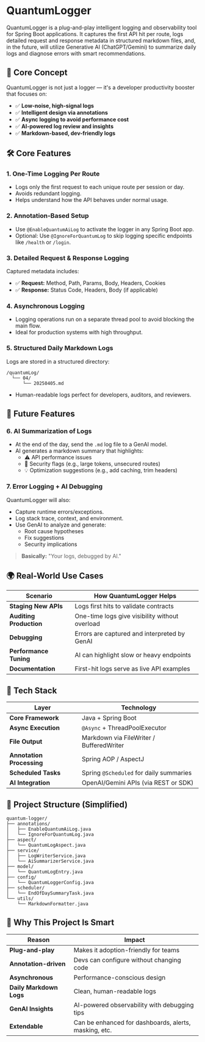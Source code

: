 # QuantumLogger

QuantumLogger is a plug-and-play intelligent logging and observability tool for Spring Boot applications. It captures the first API hit per route, logs detailed request and response metadata in structured markdown files, and, in the future, will utilize Generative AI (ChatGPT/Gemini) to summarize daily logs and diagnose errors with smart recommendations.

## 🧩 Core Concept

QuantumLogger is not just a logger — it's a developer productivity booster that focuses on:

- ✅ **Low-noise, high-signal logs**
- ✅ **Intelligent design via annotations**
- ✅ **Async logging to avoid performance cost**
- ✅ **AI-powered log review and insights**
- ✅ **Markdown-based, dev-friendly logs**

## 🛠️ Core Features

### 1. One-Time Logging Per Route

- Logs only the first request to each unique route per session or day.
- Avoids redundant logging.
- Helps understand how the API behaves under normal usage.

### 2. Annotation-Based Setup

- Use `@EnableQuantumAiLog` to activate the logger in any Spring Boot app.
- Optional: Use `@IgnoreForQuantumLog` to skip logging specific endpoints like `/health` or `/login`.

### 3. Detailed Request & Response Logging

Captured metadata includes:
- ✅ **Request:** Method, Path, Params, Body, Headers, Cookies
- ✅ **Response:** Status Code, Headers, Body (if applicable)

### 4. Asynchronous Logging

- Logging operations run on a separate thread pool to avoid blocking the main flow.
- Ideal for production systems with high throughput.

### 5. Structured Daily Markdown Logs

Logs are stored in a structured directory:

```plaintext
/quantumLog/
  └── 04/
      └── 20250405.md
```
- Human-readable logs perfect for developers, auditors, and reviewers.

## 🔮 Future Features

### 6. AI Summarization of Logs

- At the end of the day, send the `.md` log file to a GenAI model.
- AI generates a markdown summary that highlights:
    - ⚠️ API performance issues
    - 🔐 Security flags (e.g., large tokens, unsecured routes)
    - 💡 Optimization suggestions (e.g., add caching, trim headers)

### 7. Error Logging + AI Debugging

QuantumLogger will also:
- Capture runtime errors/exceptions.
- Log stack trace, context, and environment.
- Use GenAI to analyze and generate:
    - Root cause hypotheses
    - Fix suggestions
    - Security implications

> **Basically:** "Your logs, debugged by AI."

## 🌍 Real-World Use Cases

| **Scenario**           | **How QuantumLogger Helps**                  |
|------------------------|----------------------------------------------|
| **Staging New APIs**   | Logs first hits to validate contracts        |
| **Auditing Production**| One-time logs give visibility without overload |
| **Debugging**          | Errors are captured and interpreted by GenAI |
| **Performance Tuning** | AI can highlight slow or heavy endpoints     |
| **Documentation**      | First-hit logs serve as live API examples      |

## 🧪 Tech Stack

| **Layer**          | **Technology**                         |
|--------------------|----------------------------------------|
| **Core Framework** | Java + Spring Boot                     |
| **Async Execution**| `@Async` + ThreadPoolExecutor          |
| **File Output**    | Markdown via FileWriter / BufferedWriter |
| **Annotation Processing** | Spring AOP / AspectJ           |
| **Scheduled Tasks**| Spring `@Scheduled` for daily summaries  |
| **AI Integration** | OpenAI/Gemini APIs (via REST or SDK)     |

## 🧱 Project Structure (Simplified)

```plaintext
quantum-logger/
├── annotations/
│   ├── EnableQuantumAiLog.java
│   └── IgnoreForQuantumLog.java
├── aspect/
│   └── QuantumLogAspect.java
├── service/
│   ├── LogWriterService.java
│   └── AiSummarizerService.java
├── model/
│   └── QuantumLogEntry.java
├── config/
│   └── QuantumLoggerConfig.java
├── scheduler/
│   └── EndOfDaySummaryTask.java
└── utils/
    └── MarkdownFormatter.java
```


## 🧠 Why This Project Is Smart

| **Reason**            | **Impact**                                    |
|-----------------------|-----------------------------------------------|
| **Plug-and-play**     | Makes it adoption-friendly for teams          |
| **Annotation-driven** | Devs can configure without changing code       |
| **Asynchronous**      | Performance-conscious design                   |
| **Daily Markdown Logs** | Clean, human-readable logs                   |
| **GenAI Insights**    | AI-powered observability with debugging tips  |
| **Extendable**        | Can be enhanced for dashboards, alerts, masking, etc. |
